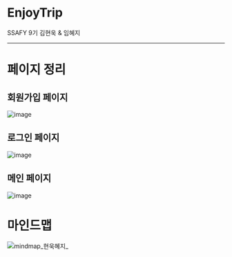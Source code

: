 # EnjoyTrip

SSAFY 9기 김현욱 &amp; 임혜지

---

# 페이지 정리
## 회원가입 페이지
![image](/uploads/fd4a356ec3631b6bad863e10bb8f4c71/image.png)

## 로그인 페이지
![image](/uploads/3919e46acdcc91ae64d9880a3a3c40c4/image.png)

## 메인 페이지
![image](/uploads/58198b07534418162e39258a94f26426/image.png)

# 마인드맵
![mindmap_현욱혜지_](/uploads/90eab2f069575b62f6a83b52a398d50a/mindmap_현욱혜지_.png)
